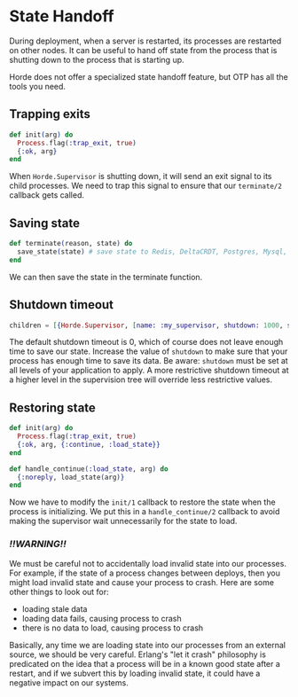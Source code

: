 # State Handoff

During deployment, when a server is restarted, its processes are restarted on other nodes. It can be useful to hand off state from the process that is shutting down to the process that is starting up.

Horde does not offer a specialized state handoff feature, but OTP has all the tools you need.


## Trapping exits

```elixir
def init(arg) do
  Process.flag(:trap_exit, true)
  {:ok, arg}
end
```

When `Horde.Supervisor` is shutting down, it will send an exit signal to its child processes. We need to trap this signal to ensure that our `terminate/2` callback gets called.

## Saving state

```elixir
def terminate(reason, state) do
  save_state(state) # save state to Redis, DeltaCRDT, Postgres, Mysql, etc.
end
```

We can then save the state in the terminate function.

## Shutdown timeout

```elixir
children = [{Horde.Supervisor, [name: :my_supervisor, shutdown: 1000, strategy: :one_for_one]}]
```

The default shutdown timeout is 0, which of course does not leave enough time to save our state. Increase the value of `shutdown` to make sure that your process has enough time to save its data. Be aware: `shutdown` must be set at all levels of your application to apply. A more restrictive shutdown timeout at a higher level in the supervision tree will override less restrictive values.

## Restoring state

```elixir
def init(arg) do
  Process.flag(:trap_exit, true)
  {:ok, arg, {:continue, :load_state}}
end

def handle_continue(:load_state, arg) do
  {:noreply, load_state(arg)}
end
```

Now we have to modify the `init/1` callback to restore the state when the process is initializing. We put this in a `handle_continue/2` callback to avoid making the supervisor wait unnecessarily for the state to load.

### *_!!WARNING!!_*

We must be careful not to accidentally load invalid state into our processes. For example, if the state of a process changes between deploys, then you might load invalid state and cause your process to crash. Here are some other things to look out for:
- loading stale data
- loading data fails, causing process to crash
- there is no data to load, causing process to crash

Basically, any time we are loading state into our processes from an external source, we should be very careful. Erlang's "let it crash" philosophy is predicated on the idea that a process will be in a known good state after a restart, and if we subvert this by loading invalid state, it could have a negative impact on our systems.
